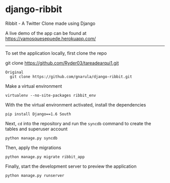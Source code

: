 django-ribbit
=============

Ribbit - A Twitter Clone made using Django

A live demo of the app can be found at https://vamosquesepuede.herokuapp.com/

***

To set the application locally, first clone the repo

  git clone https://github.com/Ryder03/tareadearqui1.git

```  
Original
  git clone https://github.com/gnarula/django-ribbit.git
```

Make a virtual environment

```
virtualenv --no-site-packages ribbit_env
```
  
With the the virtual environment activated, install the dependencies

```
pip install Django==1.6 South
```
  
Next, `cd` into the repository and run the `syncdb` command to create the tables and superuser account

```
python manage.py syncdb
```

Then, apply the migrations

```
python manage.py migrate ribbit_app
```
  
Finally, start the development server to preview the application

```
python manage.py runserver
```
